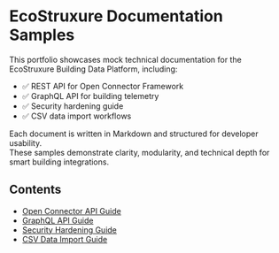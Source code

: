 # EcoStruxure Documentation Samples

This portfolio showcases mock technical documentation for the EcoStruxure Building Data Platform, including:

- ✅ REST API for Open Connector Framework
- ✅ GraphQL API for building telemetry
- ✅ Security hardening guide
- ✅ CSV data import workflows

Each document is written in Markdown and structured for developer usability.  
These samples demonstrate clarity, modularity, and technical depth for smart building integrations.

## Contents

- [Open Connector API Guide](open-connector-api)
- [GraphQL API Guide](graphql-api-guide)
- [Security Hardening Guide](security-hardening)
- [CSV Data Import Guide](csv-import-guide)


